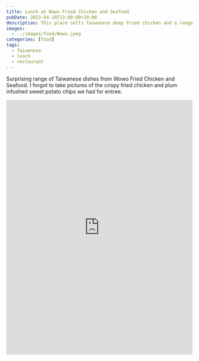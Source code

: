 ```yaml
---
title: Lunch at Wowo Fried Chicken and Seafood
pubDate: 2023-04-18T13:00:00+10:00
description: This place sells Taiwanese deep fried chicken and a range of Taiwanese benton dishes.
images:
  - ../images/food/Wowo.jpeg
categories: [food]
tags:
  - Taiwanese
  - lunch
  - restaurant
---
```


Surprising range of Taiwanese dishes from Wowo Fried Chicken and Seafood. I forgot to take pictures of the crispy fried chicken and plum infushed sweet potato chips we had for entree.

<iframe src="https://www.facebook.com/plugins/post.php?href=https%3A%2F%2Fwww.facebook.com%2Fchris1.tham%2Fposts%2Fpfbid02R7U8qoFJ3CQ6QzfiNmttzwZNLQDzLkGkvwyfNmGAq3FyZ8oMr9Nt4haYaKqjELTUl&show_text=true&width=500" width="500" height="684" style="border:none;overflow:hidden" scrolling="no" frameborder="0" allowfullscreen="true" allow="autoplay; clipboard-write; encrypted-media; picture-in-picture; web-share"></iframe>
